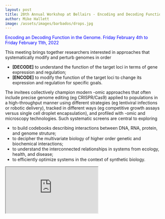 ```yaml
---
layout: post
title: 20th Annual Workshop at Bellairs - Encoding and Decoding Function in the Genome 
author: Mike Hallett
image: /assets/images/barbados/drops.jpg
---
```


<span style="color:blue">Encoding an Decoding Function in the Genome. Friday February 4th  to Friday February 11th, 2022</span>


This meeting brings together researchers interested in approaches that systematically modify and perturb genomes in order
<ul>
<li> <strong>[DECODE]</strong> to understand the function of the target loci in terms of gene expression and regulation;</li>
<li> <strong>[ENCODE]</strong> to modify the function of the target loci to change its expression and regulation for specific goals.</li>
</ul>

The invitees  collectively champion modern -omic approaches that often include precise genome editing (eg CRISPR/Cas9)
applied to populations in a high-throughput manner using different strategies (eg lentiviral infections or robotic delivery),
tracked in different ways (eg competitive growth assays versus single cell droplet encapsulation), and profiled with -omic
and microscopy technologies.
Such systematic screens are central to exploring 
<ul>
<li> to build codebooks describing interactions between DNA, RNA, protein, and genome struture;</li>
<li> to decipher the multivariate  biology of higher order genetic and biochemical interactions;</li>
<li> to understand the interconnected  relationships in systems from ecology, health,  and disease; </li>
<li> to efficiently optimize systems  in the context of  synthetic biology.</li>
</ul>

<iframe src="https://docs.google.com/spreadsheets/d/e/2PACX-1vTaN7y7oQ9gC_F--RWGClaUq-IPxa1q0BbMY1O_DFfZofc5chGzAxP45z_5MaNCgA29kL3dXel6tf5f/pubhtml?gid=1362159807&amp;single=true&amp;widget=true&amp;headers=false"></iframe>

